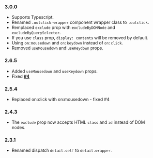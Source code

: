 ### 3.0.0
- Supports Typescript.
- Renamed `.outclick-wrapper` component wrapper class to `.outclick`.
- Remplaced `exclude` prop with `excludeByDOMNode` and `excludeByQuerySelector`.
- If you use `class` prop, `display: contents` will be removed by default.
- Using `on:mousedown` and `on:keydown` instead of `on:click`.
- Removed `useMousedown` and `useKeydown` props.

### 2.6.5
- Added `useMousedown` and `useKeydown` props.
- Fixed [**#4**](https://github.com/babakfp/svelte-outclick/issues/4)

### 2.5.4
- Replaced on:click with on:mousedown - fixed #4

### 2.4.3
- The `exclude` prop now accepts HTML `class` and `id` instead of DOM nodes.

### 2.3.1
- Renamed dispatch `detail.self` to `detail.wrapper`.
